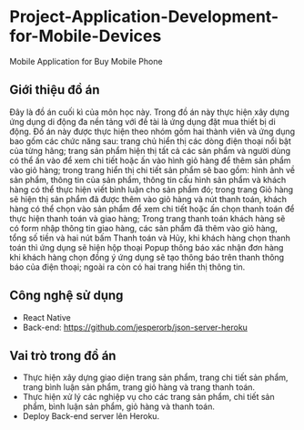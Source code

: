 # Project-Application-Development-for-Mobile-Devices
Mobile Application for Buy Mobile Phone
## Giới thiệu đồ án
Đây là đồ án cuối kì của môn học này. Trong đồ án này thực hiện xây dựng ứng dụng di động đa nền tảng với đề tài là ứng dụng đặt mua thiết bị di động. Đồ án này được thực hiện theo nhóm gồm hai thành viên và ứng dụng bao gốm các chức năng sau: trang chủ hiển thị các dòng điện thoại nổi bật của từng hãng; trang sản phẩm hiện thị tất cả các sản phẩm và người dùng có thể ấn vào để xem chi tiết hoặc ấn vào hình giỏ hàng để thêm sản phẩm vào giỏ hàng; trong trang hiển thị chi tiết sản phẩm sẽ bao gồm: hình ảnh về sản phẩm, thông tin của sản phẩm, thông tin cấu hình sản phẩm và khách hàng có thể thực hiện viết bình luận cho sản phẩm đó; trong trang Giỏ hàng sẽ hiện thị sản phẩm đã được thêm vào giỏ hàng và nút thanh toán, khách hàng có thể chọn vào sản phẩm để xem chi tiết hoặc ấn chọn thanh toán để thực hiện thanh toán và giao hàng; Trong trang thanh toán khách hàng sẽ có form nhập thông tin giao hàng, các sản phẩm đã thêm vào giỏ hàng, tổng số tiền và hai nút bấm Thanh toán và Hủy, khi khách hàng chọn thanh toán thì ứng dụng sẽ hiện hộp thoại Popup thông báo xác nhận đơn hàng khi khách hàng chọn đồng ý ứng dụng sẽ tạo thông báo trên thanh thông báo của điện thoại; ngoài ra còn có hai trang hiển thị thông tin.
## Công nghệ sử dụng
- React Native
- Back-end: https://github.com/jesperorb/json-server-heroku
## Vai trò trong đồ án
- Thực hiện xây dựng giao diện trang sản phẩm, trang chi tiết sản phẩm, trang bình luận sản phẩm, trang giỏ hàng và trang thanh toán.
- Thực hiện xử lý các nghiệp vụ cho các trang sản phẩm, chi tiết sản phẩm, bình luận sản phẩm, giỏ hàng và thanh toán.
- Deploy Back-end server lên Heroku.
